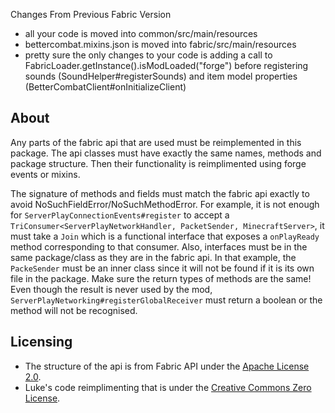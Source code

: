 
Changes From Previous Fabric Version
- all your code is moved into common/src/main/resources
- bettercombat.mixins.json is moved into fabric/src/main/resources
- pretty sure the only changes to your code is adding a call to FabricLoader.getInstance().isModLoaded("forge") before registering sounds (SoundHelper#registerSounds) and item model properties (BetterCombatClient#onInitializeClient)

## About

Any parts of the fabric api that are used must be reimplemented in this package. 
The api classes must have exactly the same names, methods and package structure.
Then their functionality is reimplimented using forge events or mixins. 

The signature of methods and fields must match the fabric api exactly to avoid NoSuchFieldError/NoSuchMethodError. 
For example, it is not enough for `ServerPlayConnectionEvents#register` to accept a `TriConsumer<ServerPlayNetworkHandler, PacketSender, MinecraftServer>`, 
it must take a `Join` which is a functional interface that exposes a `onPlayReady` method corresponding to that consumer. 
Also, interfaces must be in the same package/class as they are in the fabric api. In that example, the `PackeSender` must be an inner class since it will not be found if it is its own file in the package. 
Make sure the return types of methods are the same! Even though the result is never used by the mod, `ServerPlayNetworking#registerGlobalReceiver` must return a boolean or the method will not be recognised. 

## Licensing

- The structure of the api is from Fabric API under the [Apache License 2.0](https://github.com/FabricMC/fabric/blob/1.19.2/LICENSE). 
- Luke's code reimplimenting that is under the [Creative Commons Zero License](https://creativecommons.org/share-your-work/public-domain/cc0/).
